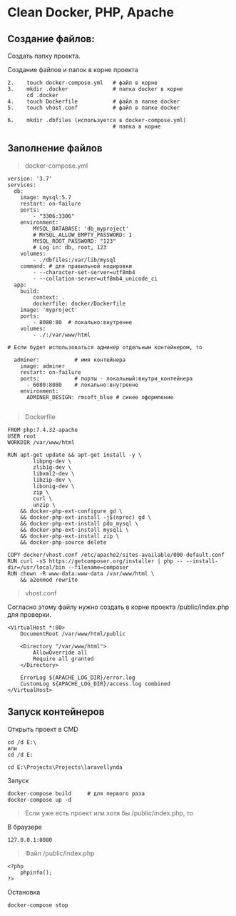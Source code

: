# Clean Docker, PHP, Apache

## Создание файлов:

Создать папку проекта.

Создание файлов и папок в корне проекта
```    
2.    touch docker-compose.yml   # файл в корне
3.    mkdir .docker              # папка docker в корне
      cd .docker
4.    touch Dockerfile           # файл в папке docker
5.    touch vhost.conf           # файл в папке docker

6.    mkdir .dbfiles (используется в docker-compose.yml)
                                 # папка в корне
```

## Заполнение файлов

> docker-compose.yml
```
version: '3.7'  
services:
  db:
    image: mysql:5.7
    restart: on-failure
    ports: 
        - "3306:3306"
    environment:
        MYSQL_DATABASE: 'db_myproject'
        # MYSQL_ALLOW_EMPTY_PASSWORD: 1
        MYSQL_ROOT_PASSWORD: "123"
        # Log in: db, root, 123
    volumes:
        - ./dbfiles:/var/lib/mysql
    command: # для правильной кодировки
        - --character-set-server=utf8mb4
        - --collation-server=utf8mb4_unicode_ci
  app:
    build:
        context: .
        dockerfile: docker/Dockerfile
    image: 'myproject'
    ports:
        - 8080:80  # локально:внутренне
    volumes:
        - ./:/var/www/html

# Если будет использоваться админер отдельным контейнером, то

  adminer:           # имя контейнера
    image: adminer
    restart: on-failure
    ports:           # порты - локальный:внутри_контейнера
      - 6080:8080    # локально:внутренне
    environment:
      ADMINER_DESIGN: rmsoft_blue # синее оформление
  
```
 

> Dockerfile
```
FROM php:7.4.32-apache
USER root
WORKDIR /var/www/html

RUN apt-get update && apt-get install -y \
        libpng-dev \
        zlib1g-dev \
        libxml2-dev \
        libzip-dev \
        libonig-dev \
        zip \
        curl \
        unzip \
    && docker-php-ext-configure gd \
    && docker-php-ext-install -j$(nproc) gd \
    && docker-php-ext-install pdo_mysql \
    && docker-php-ext-install mysqli \
    && docker-php-ext-install zip \
    && docker-php-source delete

COPY docker/vhost.conf /etc/apache2/sites-available/000-default.conf
RUN curl -sS https://getcomposer.org/installer | php -- --install-dir=/usr/local/bin --filename=composer
RUN chown -R www-data:www-data /var/www/html \
    && a2enmod rewrite

```

> vhost.conf

Согласно этому файлу нужно создать в корне проекта /public/index.php для проверки.  

```
<VirtualHost *:80>
    DocumentRoot /var/www/html/public

    <Directory "/var/www/html">
        AllowOverride all
        Require all granted
    </Directory>

    ErrorLog ${APACHE_LOG_DIR}/error.log
    CustomLog ${APACHE_LOG_DIR}/access.log combined
</VirtualHost>
```

## Запуск контейнеров

Открыть проект в CMD

    cd /d E:\
    или
    cd /d E:
    
    cd E:\Projects\Projects\laravellynda
    
Запуск

    docker-compose build     # для первого раза
    docker-compose up -d

> Если уже есть проект или хотя бы /public/index.php, то

В браузере

    127.0.0.1:8080

> Файл /public/index.php

    <?php
        phpinfo();
    ?>

Остановка

    docker-compose stop